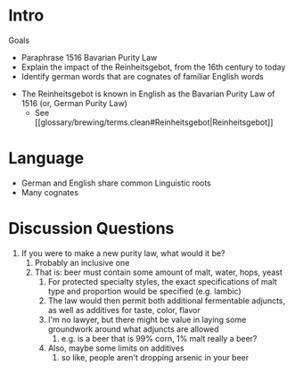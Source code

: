 # Intro

Goals
* Paraphrase 1516 Bavarian Purity Law
* Explain the impact of the Reinheitsgebot, from the 16th century to today
* Identify german words that are cognates of familiar English words

- The Reinheitsgebot is known in English as the Bavarian Purity Law of 1516 (or, German Purity Law)
	- See [[glossary/brewing/terms.clean#Reinheitsgebot|Reinheitsgebot]]

# Language

- German and English share common Linguistic roots
- Many cognates

# Discussion Questions
1. If you were to make a new purity law, what would it be?
	1. Probably an inclusive one
	2. That is: beer must contain some amount of malt, water, hops, yeast
		1. For protected specialty styles, the exact specifications of malt type and proportion would be specified (e.g. lambic)
		2. The law would then permit both additional fermentable adjuncts, as well as additives for taste, color, flavor
		3. I'm no lawyer, but there might be value in laying some groundwork around what adjuncts are allowed
			1. e.g. is a beer that is 99% corn, 1% malt really a beer?
		4. Also, maybe some limits on additives
			1. so like, people aren't dropping arsenic in your beer